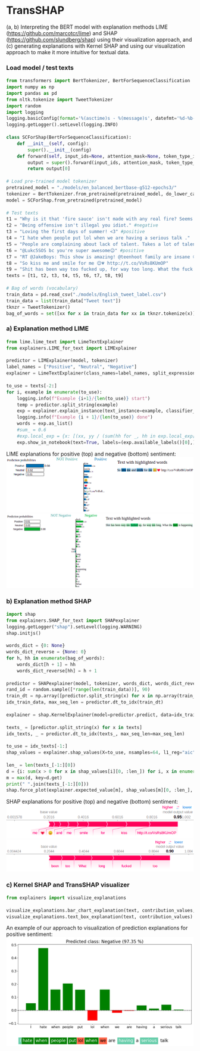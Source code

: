 # TransSHAP
(a, b) Interpreting the BERT model with explanation methods LIME (https://github.com/marcotcr/lime) and SHAP (https://github.com/slundberg/shap) using their visualization approach, and (c) generating explanations with Kernel SHAP and using our visualization approach to make it more intuitive for textual data.

### Load model / test texts
```python
from transformers import BertTokenizer, BertForSequenceClassification
import numpy as np
import pandas as pd
from nltk.tokenize import TweetTokenizer
import random
import logging
logging.basicConfig(format='%(asctime)s - %(message)s', datefmt='%d-%b-%y %H:%M:%S')
logging.getLogger().setLevel(logging.INFO)

class SCForShap(BertForSequenceClassification):
    def __init__(self, config):
        super().__init__(config)
    def forward(self, input_ids=None, attention_mask=None, token_type_ids=None, position_ids=None, head_mask=None, inputs_embeds=None, labels=None,):
        output = super().forward(input_ids, attention_mask, token_type_ids, position_ids, head_mask, inputs_embeds, labels)
        return output[0]

# Load pre-trained model tokenizer
pretrained_model = "./models/en_balanced_bertbase-g512-epochs3/"
tokenizer = BertTokenizer.from_pretrained(pretrained_model, do_lower_case=False)
model = SCForShap.from_pretrained(pretrained_model)

# Test texts
t1 = "Why is it that 'fire sauce' isn't made with any real fire? Seems like false advertising." #neutral
t2 = "Being offensive isn't illegal you idiot." #negative
t3 = "Loving the first days of summer! <3" #positive
t4 = "I hate when people put lol when we are having a serious talk ."   #negative
t5 = "People are complaining about lack of talent. Takes a lot of talent to ignore objectification and degradation #MissAmerica" #neutral
t6 = "@Lukc5SOS bc you're super awesome😉" #positive
t7 = "RT @JakeBoys: This show is amazing! @teenhoot family are insane 😍" #positive
t8 = "So kiss me and smile for me 😊💗 http://t.co/VsRs8KUmOP"
t9 = "Shit has been way too fucked up, for way too long. What the fuck is happening" #negative
texts = [t1, t2, t3, t4, t5, t6, t7, t8, t9]

# Bag of words (vocabulary)
train_data = pd.read_csv("./models/English_tweet_label.csv")
train_data = list(train_data["Tweet text"])
tknzr = TweetTokenizer()
bag_of_words = set([xx for x in train_data for xx in tknzr.tokenize(x)])
```

### a) Explanation method LIME
```python
from lime.lime_text import LimeTextExplainer
from explainers.LIME_for_text import LIMExplainer

predictor = LIMExplainer(model, tokenizer)
label_names = ["Positive", "Neutral", "Negative"]
explainer = LimeTextExplainer(class_names=label_names, split_expression=predictor.split_string)

to_use = texts[-2:]
for i, example in enumerate(to_use):
    logging.info(f"Example {i+1}/{len(to_use)} start")
    temp = predictor.split_string(example)
    exp = explainer.explain_instance(text_instance=example, classifier_fn=predictor.predict, num_features=len(temp))
    logging.info(f"Example {i + 1}/{len(to_use)} done")
    words = exp.as_list()
    #sum_ = 0.6
    #exp.local_exp = {x: [(xx, yy / (sum(hh for _, hh in exp.local_exp[x])/sum_)) for xx, yy in exp.local_exp[x]] for x in exp.local_exp}
    exp.show_in_notebook(text=True, labels=(exp.available_labels()[0],))
```
LIME explanations for positive (top) and negative (bottom) sentiment:
![Example LIME positive sentiment](figures/lime_pos.png)
![Example LIME negative sentiment](figures/lime_neg.png)

### b) Explanation method SHAP
```python
import shap
from explainers.SHAP_for_text import SHAPexplainer
logging.getLogger("shap").setLevel(logging.WARNING)
shap.initjs()

words_dict = {0: None}
words_dict_reverse = {None: 0}
for h, hh in enumerate(bag_of_words):
    words_dict[h + 1] = hh
    words_dict_reverse[hh] = h + 1

predictor = SHAPexplainer(model, tokenizer, words_dict, words_dict_reverse)
rand_id = random.sample([*range(len(train_data))], 90)
train_dt = np.array([predictor.split_string(x) for x in np.array(train_data)[rand_id]])
idx_train_data, max_seq_len = predictor.dt_to_idx(train_dt)

explainer = shap.KernelExplainer(model=predictor.predict, data=idx_train_data)

texts_ = [predictor.split_string(x) for x in texts]
idx_texts, _ = predictor.dt_to_idx(texts_, max_seq_len=max_seq_len)

to_use = idx_texts[-1:]
shap_values = explainer.shap_values(X=to_use, nsamples=64, l1_reg="aic")

len_ = len(texts_[-1:][0])
d = {i: sum(x > 0 for x in shap_values[i][0, :len_]) for i, x in enumerate(shap_values)}
m = max(d, key=d.get)
print(" ".join(texts_[-1:][0]))
shap.force_plot(explainer.expected_value[m], shap_values[m][0, :len_], texts_[-1:][0])
```
SHAP explanations for positive (top) and negative (bottom) sentiment:
![Example SHAP positive sentiment](figures/shap_pos.png)
![Example SHAP negative sentiment](figures/shap_neg.png)

### c) Kernel SHAP and TransSHAP visualizer
```python
from explainers import visualize_explanations

visualize_explanations.bar_chart_explanation(text, contribution_values, class_to_explain, prediction_probability)
visualize_explanations.text_box_explanation(text, contribution_values)
```
An example of our approach to visualization of prediction explanations for positive sentiment:
![Example prediction explanation](figures/visualize_expl_new.png)

